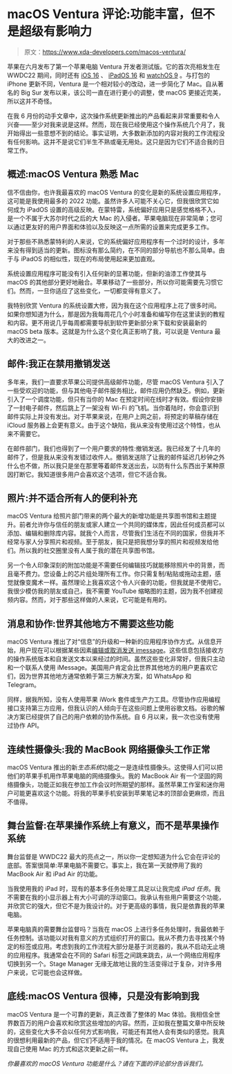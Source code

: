 # macOS Ventura 评论:功能丰富，但不是超级有影响力

> 原文：<https://www.xda-developers.com/macos-ventura/>

苹果在六月发布了第一个苹果电脑 Ventura 开发者测试版。它的首次亮相发生在 WWDC22 期间，同时还有 [iOS 16](http://xda-developers.com/ios-16) 、 [iPadOS 16](http://xda-developers.com/ipados-16) 和 [watchOS 9](http://xda-developers.com/watchos-9) 。与打包的 iPhone 更新不同，Ventura 是一个相对较小的改动，进一步简化了 Mac。自从著名的 Big Sur 发布以来，该公司一直在进行更小的调整，使 macOS 更接近完美，所以这并不奇怪。

在我 6 月份的动手文章中，这次操作系统更新推出的产品看起来非常重要和令人兴奋——至少对我来说是这样。然而，现在我已经使用这个操作系统几个月了，我开始得出一些意想不到的结论。事实证明，大多数新添加的内容对我的工作流程没有任何影响。这并不是说它们半生不熟或毫无用处。这只是因为它们不适合我的日常工作。

## 概述:macOS Ventura 熟悉 Mac

信不信由你，也许我最喜欢的 macOS Ventura 的变化是新的系统设置应用程序，这可能是我使用最多的 2022 功能。虽然许多人可能不关心它，但我很欣赏它如何成为 iPadOS 设置的高级反映。在蒙特雷，系统偏好应用只是感觉格格不入，是一个不属于大苏尔时代之后的大 Mac 的入侵者。苹果电脑现在非常简单；您可以通过更友好的用户界面和体验以及反映这一点所需的设置来完成更多工作。

对于那些不熟悉蒙特利的人来说，它的系统偏好应用程序有一个过时的设计，多年来没有得到适当的更新。图标没有那么简约，在不同的部分导航也不那么简单。由于与 iPadOS 的相似性，现在的布局使用起来更加直观。

系统设置应用程序可能没有引入任何新的显著功能，但新的油漆工作使其与 macOS 的其他部分更好地融合。苹果移动了一些部分，所以你可能需要先习惯它们。然而，一旦你适应了这些变化，一切都变得有意义了。

我特别欣赏 Ventura 的系统设置大修，因为我在这个应用程序上花了很多时间。如果你想知道为什么，那是因为我每周花几个小时准备和编写你在这里读到的教程和内容。更不用说几乎每周都需要导航到软件更新部分来下载和安装最新的 macOS beta 版本。这就是为什么这个变化真正影响了我，可以说是 Ventura 最大的改进之一。

## 邮件:我正在禁用撤销发送

多年来，我们一直要求苹果公司提供高级邮件功能，尽管 macOS Ventura 引入了一些受欢迎的功能，但与其他电子邮件服务相比，邮件应用仍然缺乏。例如，更新引入了一个调度功能，但只有当你的 Mac 在预定时间在线时才有效。假设你安排了一封电子邮件，然后跳上了一架没有 Wi-Fi 的飞机。当你着陆时，你会意识到邮件实际上并没有发出。对于苹果来说，在用户上网之前，将预定的草稿存储在 iCloud 服务器上会更有意义。由于这个缺陷，我从来没有使用过这个特性，也从来不需要它。

在邮件部门，我们也得到了一个用户要求的特性:撤销发送。我已经发了十几年的邮件了，但是我从来没有发错过收件人。撤销发送除了让我的邮件延迟几秒钟之外什么也不做，所以我只是坐在那里等着邮件发送出去，以防有什么东西出于某种原因打断它。我知道很多用户会喜欢这个选项，但它不适合我。

## 照片:并不适合所有人的便利补充

macOS Ventura 给照片部门带来的两个最大的新增功能是共享图书馆和主题提升。前者允许你与信任的朋友或家人建立一个共同的媒体库，因此任何成员都可以添加、编辑和删除库内容。就我个人而言，尽管我们生活在不同的国家，但我并不经常与家人分享照片和视频。至于朋友，我只是把我想分享的照片和视频发给他们。所以我的社交圈里没有人属于我的潜在共享图书馆。

另一个令人印象深刻的附加功能是不需要任何编辑技巧就能移除照片中的背景，而且毫不费力。您设备上的芯片组处理所有工作。你只需复制/粘贴或拖动主题，感觉就像变魔术一样。虽然理论上我喜欢这个令人兴奋的功能，但我就是不使用它。我很少模仿我的朋友或自己，我不需要 YouTube 缩略图的主题，因为我不创建视频内容。然而，对于那些这样做的人来说，它可能是有用的。

## 消息和协作:世界其他地方不需要这些功能

macOS Ventura 推出了对“信息”的升级和一种新的应用程序协作方式。从信息开始，用户现在可以根据某些因素[编辑或取消发送 imessage](https://www.xda-developers.com/how-to-unsend-edit-imessage/)。这些信息包括接收方的操作系统版本和自发送文本以来经过的时间。虽然这些变化非常好，但我只主动和一个联系人使用 iMessage。美国用户肯定会比世界其他地方的用户更喜欢它们，因为世界其他地方通常依赖于第三方解决方案，如 WhatsApp 和 Telegram。

同样，据我所知，没有人使用苹果 iWork 套件或生产力工具。尽管协作应用编程接口支持第三方应用，但我认识的人倾向于在这些问题上使用谷歌文档。谷歌的解决方案已经提供了自己的用户依赖的协作系统。自 6 月以来，我一次也没有使用过协作 API。

## 连续性摄像头:我的 MacBook 网络摄像头工作正常

macOS Ventura 推出的新*生态系统*功能之一是连续性摄像头。这使得人们可以把他们的苹果手机用作苹果电脑的网络摄像头。我的 MacBook Air 有一个坚固的网络摄像头，功能正如我在参加工作会议时所期望的那样。虽然苹果工作室和迷你用户可能更喜欢这个功能。将我的苹果手机安装到苹果笔记本的顶部会更麻烦，而且不值得。

## 舞台监督:在苹果操作系统上有意义，而不是苹果操作系统

舞台监督是 WWDC22 最大的亮点之一，所以你一定想知道为什么它会在评论的底部。答案很简单:苹果电脑不需要它。事实上，我在第一天就停用了我的 MacBook Air 和 iPad Air 的功能。

当我使用我的 iPad 时，现有的基本多任务处理工具足以让我完成 *iPad 任务*。我不需要在我的小显示器上有大小可调的浮动窗口。我承认有些用户需要这个功能，并欣赏它的强大，但它不是为我设计的。对于更高级的事情，我只是依靠我的苹果电脑。

苹果电脑真的需要舞台监督吗？当我在 macOS 上进行多任务处理时，我最依赖于任务控制。该功能以对我有意义的方式组织打开的窗口。我从不费力去寻找某个特定的标签或应用。考虑到我的工作流程大部分是基于浏览器的，我从不启动无止境的应用程序。我通常会在不同的 Safari 标签之间跳来跳去，从一个网络应用程序切换到另一个。Stage Manager 无缘无故地让我的生活变得过于复杂，对许多用户来说，它可能也会这样做。

## 底线:macOS Ventura 很棒，只是没有影响到我

macOS Ventura 是一个可靠的更新，真正改善了整体的 Mac 体验。我相信全世界数百万的用户会喜欢和欣赏这些增加的内容。然而，正如我在整篇文章中所反映的，这些变化大多不会以任何方式影响我，可能还有其他人会有类似的感觉。我真的很想利用最新的产品，但它们不适用于我的情况。在 macOS Ventura 上，我发现自己使用 Mac 的方式和这次更新之前一样。

*你最喜欢的 macOS Ventura 功能是什么？请在下面的评论部分告诉我们。*